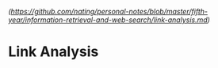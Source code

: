 
*(https://github.com/nating/personal-notes/blob/master/fifth-year/information-retrieval-and-web-search/link-analysis.md)*

# Link Analysis
